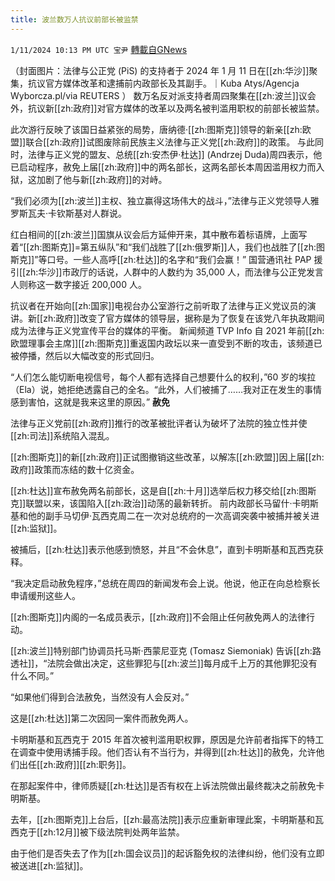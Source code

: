 ```yaml
---
title: 波兰数万人抗议前部长被监禁
---
```

`1/11/2024 10:13 PM UTC 宝尹` [轉載自GNews](https://gnews.org/articles/2210005)

（封面图片：法律与公正党 (PiS) 的支持者于 2024 年 1 月 11 日在[[zh:华沙]]聚集，抗议官方媒体改革和逮捕前内政部长及其副手。｜Kuba Atys/Agencja Wyborcza.pl/via REUTERS ）
数万名反对派支持者周四聚集在[[zh:波兰]]议会外，抗议新[[zh:政府]]对官方媒体的改革以及两名被判滥用职权的前部长被监禁。

此次游行反映了该国日益紧张的局势，唐纳德·[[zh:图斯克]]领导的新亲[[zh:欧盟]]联合[[zh:政府]]试图废除前民族主义法律与正义党[[zh:政府]]的政策。
与此同时，法律与正义党的盟友、总统[[zh:安杰伊·杜达]] (Andrzej Duda)周四表示，他已启动程序，赦免上届[[zh:政府]]中的两名部长，这两名部长本周因滥用权力而入狱，这加剧了他与新[[zh:政府]]的对峙。

“我们必须为[[zh:波兰]]主权、独立赢得这场伟大的战斗，”法律与正义党领导人雅罗斯瓦夫·卡钦斯基对人群说。

红白相间的[[zh:波兰]]国旗从议会后方延伸开来，其中散布着标语牌，上面写着“[[zh:图斯克]]=第五纵队”和“我们战胜了[[zh:俄罗斯]]人，我们也战胜了[[zh:图斯克]]”等口号。一些人高呼[[zh:杜达]]的名字和“我们会赢！”
国营通讯社 PAP 援引[[zh:华沙]]市政厅的话说，人群中的人数约为 35,000 人，而法律与公正党发言人则称这一数字接近 200,000 人。

抗议者在开始向[[zh:国家]]电视台办公室游行之前听取了法律与正义党议员的演讲。新[[zh:政府]]改变了官方媒体的领导层，据称是为了恢复在该党八年执政期间成为法律与正义党宣传平台的媒体的平衡。
新闻频道 TVP Info 自 2021 年前[[zh:欧盟理事会主席]][[zh:图斯克]]重返国内政坛以来一直受到不断的攻击，该频道已被停播，然后以大幅改变的形式回归。

“人们怎么能切断电视信号，每个人都有选择自己想要什么的权利，”60 岁的埃拉（Ela）说，她拒绝透露自己的全名。“此外，人们被捕了……我对正在发生的事情感到害怕，这就是我来这里的原因。”
**赦免**

法律与正义党前[[zh:政府]]推行的改革被批评者认为破坏了法院的独立性并使[[zh:司法]]系统陷入混乱。

[[zh:图斯克]]的新[[zh:政府]]正试图撤销这些改革，以解冻[[zh:欧盟]]因上届[[zh:政府]]政策而冻结的数十亿资金。

[[zh:杜达]]宣布赦免两名前部长，这是自[[zh:十月]]选举后权力移交给[[zh:图斯克]]联盟以来，该国陷入[[zh:政治]]动荡的最新转折。
前内政部长马留什·卡明斯基和他的副手马切伊·瓦西克周二在一次对总统府的一次高调突袭中被捕并被关进[[zh:监狱]]。

被捕后，[[zh:杜达]]表示他感到愤怒，并且“不会休息”，直到卡明斯基和瓦西克获释。

“我决定启动赦免程序，”总统在周四的新闻发布会上说。他说，他正在向总检察长申请缓刑这些人。

[[zh:图斯克]]内阁的一名成员表示，[[zh:政府]]不会阻止任何赦免两人的法律行动。

[[zh:波兰]]特别部门协调员托马斯·西蒙尼亚克 (Tomasz Siemoniak) 告诉[[zh:路透社]]，“法院会做出决定，这些罪犯与[[zh:波兰]]每月成千上万的其他罪犯没有什么不同。”

“如果他们得到合法赦免，当然没有人会反对。”

这是[[zh:杜达]]第二次因同一案件而赦免两人。

卡明斯基和瓦西克于 2015 年首次被判滥用职权罪，原因是允许前者指挥下的特工在调查中使用诱捕手段。他们否认有不当行为，并得到[[zh:杜达]]的赦免，允许他们出任[[zh:政府]][[zh:职务]]。

在那起案件中，律师质疑[[zh:杜达]]是否有权在上诉法院做出最终裁决之前赦免卡明斯基。

去年，[[zh:图斯克]]上台后，[[zh:最高法院]]表示应重新审理此案，卡明斯基和瓦西克于[[zh:12月]]被下级法院判处两年监禁。

由于他们是否失去了作为[[zh:国会议员]]的起诉豁免权的法律纠纷，他们没有立即被送进[[zh:监狱]]。



